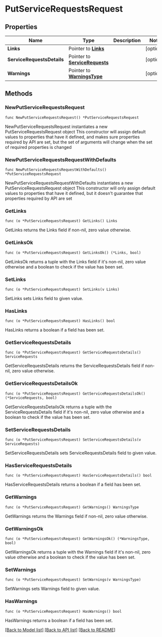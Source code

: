 # PutServiceRequestsRequest

## Properties

Name | Type | Description | Notes
------------ | ------------- | ------------- | -------------
**Links** | Pointer to [**Links**](Links.md) |  | [optional] 
**ServiceRequestsDetails** | Pointer to [**ServiceRequests**](ServiceRequests.md) |  | [optional] 
**Warnings** | Pointer to [**WarningsType**](WarningsType.md) |  | [optional] 

## Methods

### NewPutServiceRequestsRequest

`func NewPutServiceRequestsRequest() *PutServiceRequestsRequest`

NewPutServiceRequestsRequest instantiates a new PutServiceRequestsRequest object
This constructor will assign default values to properties that have it defined,
and makes sure properties required by API are set, but the set of arguments
will change when the set of required properties is changed

### NewPutServiceRequestsRequestWithDefaults

`func NewPutServiceRequestsRequestWithDefaults() *PutServiceRequestsRequest`

NewPutServiceRequestsRequestWithDefaults instantiates a new PutServiceRequestsRequest object
This constructor will only assign default values to properties that have it defined,
but it doesn't guarantee that properties required by API are set

### GetLinks

`func (o *PutServiceRequestsRequest) GetLinks() Links`

GetLinks returns the Links field if non-nil, zero value otherwise.

### GetLinksOk

`func (o *PutServiceRequestsRequest) GetLinksOk() (*Links, bool)`

GetLinksOk returns a tuple with the Links field if it's non-nil, zero value otherwise
and a boolean to check if the value has been set.

### SetLinks

`func (o *PutServiceRequestsRequest) SetLinks(v Links)`

SetLinks sets Links field to given value.

### HasLinks

`func (o *PutServiceRequestsRequest) HasLinks() bool`

HasLinks returns a boolean if a field has been set.

### GetServiceRequestsDetails

`func (o *PutServiceRequestsRequest) GetServiceRequestsDetails() ServiceRequests`

GetServiceRequestsDetails returns the ServiceRequestsDetails field if non-nil, zero value otherwise.

### GetServiceRequestsDetailsOk

`func (o *PutServiceRequestsRequest) GetServiceRequestsDetailsOk() (*ServiceRequests, bool)`

GetServiceRequestsDetailsOk returns a tuple with the ServiceRequestsDetails field if it's non-nil, zero value otherwise
and a boolean to check if the value has been set.

### SetServiceRequestsDetails

`func (o *PutServiceRequestsRequest) SetServiceRequestsDetails(v ServiceRequests)`

SetServiceRequestsDetails sets ServiceRequestsDetails field to given value.

### HasServiceRequestsDetails

`func (o *PutServiceRequestsRequest) HasServiceRequestsDetails() bool`

HasServiceRequestsDetails returns a boolean if a field has been set.

### GetWarnings

`func (o *PutServiceRequestsRequest) GetWarnings() WarningsType`

GetWarnings returns the Warnings field if non-nil, zero value otherwise.

### GetWarningsOk

`func (o *PutServiceRequestsRequest) GetWarningsOk() (*WarningsType, bool)`

GetWarningsOk returns a tuple with the Warnings field if it's non-nil, zero value otherwise
and a boolean to check if the value has been set.

### SetWarnings

`func (o *PutServiceRequestsRequest) SetWarnings(v WarningsType)`

SetWarnings sets Warnings field to given value.

### HasWarnings

`func (o *PutServiceRequestsRequest) HasWarnings() bool`

HasWarnings returns a boolean if a field has been set.


[[Back to Model list]](../README.md#documentation-for-models) [[Back to API list]](../README.md#documentation-for-api-endpoints) [[Back to README]](../README.md)


